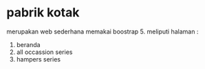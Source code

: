# pabrik kotak
merupakan web sederhana memakai boostrap 5. meliputi halaman :
1. beranda
2. all occassion series
3. hampers series
